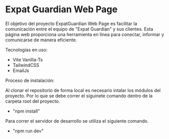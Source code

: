 # Expat Guardian Web Page

El objetivo del proyecto ExpatGuardian Web Page es facilitar la comunicación entre el equipo de "Expat Guardian" y sus clientes. Esta página web proporciona una herramienta en línea para conectar, informar y comunicarse de manera eficiente.

Tecnologías en uso:
  - Vite Vanilla-Ts
  - TailwindCSS
  - EmailJs

Proceso de instalación:

Al clonar el repositorio de forma local es necesario intalar los módulos del proyecto. Por lo que se debe correr el siguinete comando       dentro de la carpeta root del proyecto.
  - "npm install"

Para correr el servidor de desarrollo se utiliza el siguiente comando.
  - "npm run dev"
